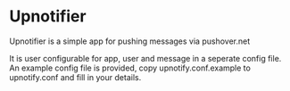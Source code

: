 Upnotifier
=========

Upnotifier is a simple app for pushing messages via pushover.net

It is user configurable for app, user and message in a seperate config file. An example config file is provided, copy upnotify.conf.example to upnotify.conf and fill in your details.
